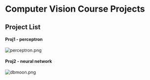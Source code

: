# Computer Vision Course Projects

## Project List




#### Proj1 - perceptron
![perceptron.png](https://i.loli.net/2020/09/23/s1lwqPMGhbjfnHS.png)

#### Proj2 - neural network
![dbmoon.png](https://i.loli.net/2020/09/27/Ag5c4GEhKy8vtZU.png)

